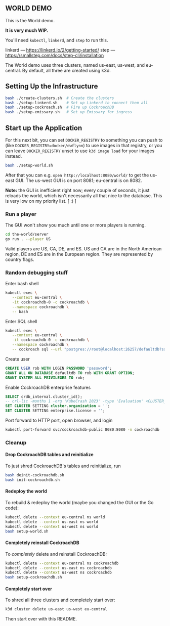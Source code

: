 ## WORLD DEMO

This is the World demo.

**It is very much WIP.**

You'll need `kubectl`, `linkerd`, and `step` to run this.

linkerd — https://linkerd.io/2/getting-started/
step — https://smallstep.com/docs/step-cli/installation

The World demo uses three clusters, named us-east, us-west, and eu-central.
By default, all three are created using k3d.

## Setting Up the Infrastructure

``` sh
bash ./create-clusters.sh  # Create the clusters
bash ./setup-linkerd.sh    # Set up Linkerd to connect them all
bash ./setup-cockroach.sh  # Fire up CockroachDB
bash ./setup-emissary.sh   # Set up Emissary for ingress
```

## Start up the Application

For this next bit, you can set `DOCKER_REGISTRY` to something you can push to
(like `DOCKER_REGISTRY=docker/dwflynn`) to use images in that registry, or you
can leave `DOCKER_REGISTRY` unset to use `k3d image load` for your images
instead.

``` sh
bash ./setup-world.sh
```

After that you can e.g. `open http://localhost:8080/world/` to get the us-east
GUI. The us-west GUI is on port 8081; eu-central is on 8082.

**Note:** the GUI is inefficient right now; every couple of seconds, it just
reloads the world, which isn't necessarily all that nice to the database. This
is very low on my priority list. [ :) ]

### Run a player

The GUI won't show you much until one or more players is running.

``` sh
cd the-world/server
go run . --player US
```

Valid players are US, CA, DE, and ES. US and CA are in the North American
region, DE and ES are in the European region. They are represented by country
flags.

### Random debugging stuff

Enter bash shell

``` sh
kubectl exec \
   --context eu-central \
   -it cockroachdb-0 -c cockroachdb \
   --namespace cockroachdb \
   -- bash
```

Enter SQL shell

``` sh
kubectl exec \
   --context eu-central \
   -it cockroachdb-0 -c cockroachdb \
   --namespace cockroachdb \
   -- cockroach sql --url "postgres://root@localhost:26257/defaultdb?sslmode=verify-full&sslrootcert=/cockroach/cockroach-certs/ca.crt&sslcert=/cockroach/cockroach-certs/client.root.crt&sslkey=/cockroach/cockroach-certs/client.root.key"
```

Create user

``` sql
CREATE USER rob WITH LOGIN PASSWORD 'password';
GRANT ALL ON DATABASE defaultdb TO rob WITH GRANT OPTION;
GRANT SYSTEM ALL PRIVILEGES TO rob;
```

Enable CockroachDB enterprise features

``` sql
SELECT crdb_internal.cluster_id();
-- crl-lic -months 1 -org 'KubeCrash 2023' -type 'Evaluation' <CLUSTER_ID>
SET CLUSTER SETTING cluster.organization = '';
SET CLUSTER SETTING enterprise.license = '';
```

Port forward to HTTP port, open browser, and login

``` sh
kubectl port-forward svc/cockroachdb-public 8080:8080 -n cockroachdb
```

### Cleanup

#### Drop CockroachDB tables and reinitialize

To just shred CockroachDB's tables and reinitialize, run

``` sh
bash deinit-cockroachdb.sh
bash init-cockroachdb.sh
```

#### Redeploy the world

To rebuild & redeploy the world (maybe you changed the GUI or the Go code):

``` sh
kubectl delete --context eu-central ns world
kubectl delete --context us-east ns world
kubectl delete --context us-west ns world
bash setup-world.sh
```

#### Completely reinstall CockroachDB

To _completely_ delete and reinstall CockroachDB:

``` sh
kubectl delete --context eu-central ns cockroachdb
kubectl delete --context us-east ns cockroachdb
kubectl delete --context us-west ns cockroachdb
bash setup-cockroachdb.sh
```

#### Completely start over

To shred all three clusters and completely start over:

``` sh
k3d cluster delete us-east us-west eu-central
```

Then start over with this README.
